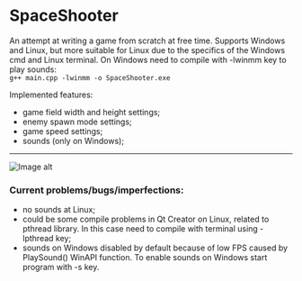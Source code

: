 # SpaceShooter
 An attempt at writing a game from scratch at free time. Supports Windows and Linux, but more suitable for Linux due to the specifics of the 
 Windows cmd and Linux terminal.
 On Windows need to compile with -lwinmm key to play sounds:  
 `g++ main.cpp -lwinmm -o SpaceShooter.exe`
 
 Implemented features:
 - game field width and height settings;
 - enemy spawn mode settings;
 - game speed settings;
 - sounds (only on Windows);
 
 ---
 
  ![Image alt](https://github.com/vaedermakar/SpaceShooter/raw/master/images/image1.PNG)
  
  
### Current problems/bugs/imperfections:  
- no sounds at Linux;
- could be some compile problems in Qt Creator on Linux, related to pthread library. In this case need to compile with terminal using -lpthread key;
- sounds on Windows disabled by default because of low FPS caused by PlaySound() WinAPI function. To enable sounds on Windows start program with -s key.

